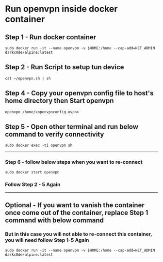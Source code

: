 # Run openvpn inside docker container

## Step 1 - Run docker container
`sudo docker run -it --name openvpn -v $HOME:/home --cap-add=NET_ADMIN darkc0de/alpine:latest`

## Step 2 - Run Script to setup tun device
`cat ~/openvpn.sh | sh`

## Step 4 - Copy your openvpn config file to host's home directory then Start openvpn 
`openvpn /home/<openvpnconfig.ovpn>`

## Step 5 - Open other terminal and run below command to verify connectivity
`sudo docker exec -ti openvpn sh`

---
### Step 6 - follow below steps when you want to re-connect
`sudo docker start openvpn`

### Follow Step 2 - 5 Again

---
## Optional - If you want to vanish the container once come out of the container, replace Step 1 command with below command 
### But in this case you will not able to re-connect this container, you will need follow Step 1-5 Again

`sudo docker run -it --name openvpn -v $HOME:/home --cap-add=NET_ADMIN darkc0de/alpine:latest`
